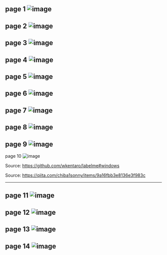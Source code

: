 page 1
![image](https://github.com/su-sumico/dl/assets/161304268/766da3f3-dae1-42a5-9a24-30215682fccf)
-
page 2
![image](https://github.com/su-sumico/dl/assets/161304268/6535dfff-15bd-43f9-8a11-becd17fb2934)
-
page 3
![image](https://github.com/user-attachments/assets/1fd8ebfc-83c0-4251-883d-746f261adf47)
-
page 4
![image](https://github.com/su-sumico/dl/assets/161304268/ddcf5151-f3fe-4233-afd8-441e3a21fa30)
-
page 5
![image](https://github.com/su-sumico/dl/assets/161304268/d812c767-a0bc-471f-94c2-d8ed7a2c3f6d)
-
page 6
![image](https://github.com/su-sumico/dl/assets/161304268/115a620e-b692-4cf1-8653-64c33be9a1c2)
-
page 7
![image](https://github.com/su-sumico/dl/assets/161304268/8cbe3509-6765-4cc7-a9d4-9d3c6329a571)
-
page 8
![image](https://github.com/user-attachments/assets/3caeed56-656a-42ad-b015-a3a16a4492a1)
-
page 9
![image](https://github.com/su-sumico/dl/assets/161304268/8ac1b0ed-e35d-4665-90e7-3cef6ffe5c4c)
-
page 10
![image](https://github.com/user-attachments/assets/409e50f5-a5a3-4c58-a5ca-7f43826c8b74)

Source: https://github.com/wkentaro/labelme#windows

Source: https://qiita.com/chiba1sonny/items/9a16fbb3e8136e3f983c

---
page 11
![image](https://github.com/su-sumico/dl/assets/161304268/c6e953f4-6df5-4124-9ab4-10a487669a64)
-
page 12
![image](https://github.com/su-sumico/dl/assets/161304268/d9f45644-1e49-4e1e-98cf-41521290df7c)
-
page 13
![image](https://github.com/su-sumico/dl/assets/161304268/271fe00d-560a-4626-a1be-18a5e4629780)
-
page 14
![image](https://github.com/user-attachments/assets/efba36e0-713c-4436-a19a-752bdf911849)
-

